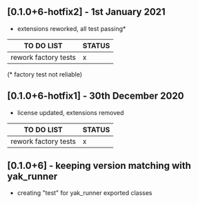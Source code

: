 ## [0.1.0+6-hotfix2] - 1st January 2021

* extensions reworked, all test passing*

| TO DO LIST | STATUS |
|--------|-----|
| rework factory tests | x  |

(* factory test not reliable)

## [0.1.0+6-hotfix1] - 30th December 2020

* license updated, extensions removed

| TO DO LIST | STATUS |
|--------|-----|
| rework factory tests | x  |


## [0.1.0+6] - keeping version matching with yak_runner

* creating "test" for yak_runner exported classes

